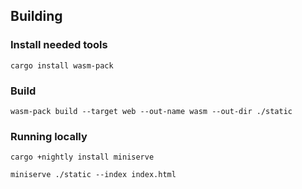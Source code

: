 

## Building

### Install needed tools

```shell
cargo install wasm-pack
```

### Build

```shell
wasm-pack build --target web --out-name wasm --out-dir ./static
```

### Running locally

```shell
cargo +nightly install miniserve
```

```shell
miniserve ./static --index index.html
```